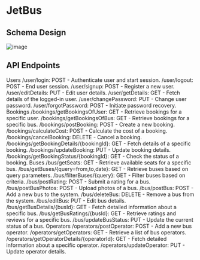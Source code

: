 # JetBus

## Schema Design
![image](https://github.com/lathika-sunder/jetbus-server/assets/95066409/220c49cb-0850-4a6a-88ad-076ad1a48a41)

## API Endpoints

Users
/user/login: POST - Authenticate user and start session.
/user/logout: POST - End user session.
/user/signup: POST - Register a new user.
/user/editDetails: PUT - Edit user details.
/user/getDetails: GET - Fetch details of the logged-in user.
/user/changePassword: PUT - Change user password.
/user/forgotPassword: POST - Initiate password recovery.
Bookings
/bookings/getBookingsOfUser: GET - Retrieve bookings for a specific user.
/bookings/getBookingsOfBus: GET - Retrieve bookings for a specific bus.
/bookings/postBooking: POST - Create a new booking.
/bookings/calculateCost: POST - Calculate the cost of a booking.
/bookings/cancelBooking: DELETE - Cancel a booking.
/bookings/getBookingDetails/{bookingId}: GET - Fetch details of a specific booking.
/bookings/updateBooking: PUT - Update booking details.
/bookings/getBookingStatus/{bookingId}: GET - Check the status of a booking.
Buses
/bus/getSeats: GET - Retrieve available seats for a specific bus.
/bus/getBuses/{query=from,to,date}: GET - Retrieve buses based on query parameters.
/bus/filterBuses/{query}: GET - Filter buses based on criteria.
/bus/postRating: POST - Submit a rating for a bus.
/bus/postBusPhotos: POST - Upload photos of a bus.
/bus/postBus: POST - Add a new bus to the system.
/bus/deleteBus: DELETE - Remove a bus from the system.
/bus/editBus: PUT - Edit bus details.
/bus/getBusDetails/{busId}: GET - Fetch detailed information about a specific bus.
/bus/getBusRatings/{busId}: GET - Retrieve ratings and reviews for a specific bus.
/bus/updateBusStatus: PUT - Update the current status of a bus.
Operators
/operators/postOperator: POST - Add a new bus operator.
/operators/getOperators: GET - Retrieve a list of bus operators.
/operators/getOperatorDetails/{operatorId}: GET - Fetch detailed information about a specific operator.
/operators/updateOperator: PUT - Update operator details.


